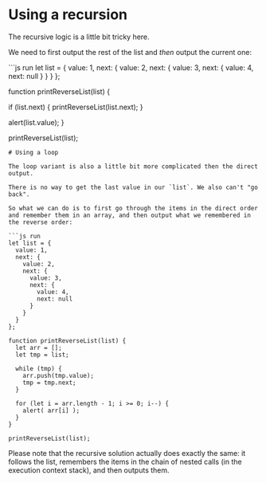 # Using a recursion

The recursive logic is a little bit tricky here.

We need to first output the rest of the list and _then_ output the current one:

\`\`\`js run let list = { value: 1, next: { value: 2, next: { value: 3, next: { value: 4, next: null } } } };

function printReverseList\(list\) {

if \(list.next\) { printReverseList\(list.next\); }

alert\(list.value\); }

printReverseList\(list\);

```text
# Using a loop

The loop variant is also a little bit more complicated then the direct output.

There is no way to get the last value in our `list`. We also can't "go back".

So what we can do is to first go through the items in the direct order and remember them in an array, and then output what we remembered in the reverse order:

```js run
let list = {
  value: 1,
  next: {
    value: 2,
    next: {
      value: 3,
      next: {
        value: 4,
        next: null
      }
    }
  }
};

function printReverseList(list) {
  let arr = [];
  let tmp = list;

  while (tmp) {
    arr.push(tmp.value);
    tmp = tmp.next;
  }

  for (let i = arr.length - 1; i >= 0; i--) {
    alert( arr[i] );
  }
}

printReverseList(list);
```

Please note that the recursive solution actually does exactly the same: it follows the list, remembers the items in the chain of nested calls \(in the execution context stack\), and then outputs them.

